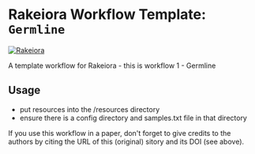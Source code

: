 # Rakeiora Workflow Template: `Germline`

[![Rakeiora](http://rakeiora.ac.nz)](http://rakeiora.ac.nz)

A template workflow for Rakeiora - this is workflow 1 - Germline

## Usage

- put resources into the /resources directory
- ensure there is a config directory and samples.txt file in that directory

If you use this workflow in a paper, don't forget to give credits to the authors by citing the URL of this (original) <repo>sitory and its DOI (see above).

